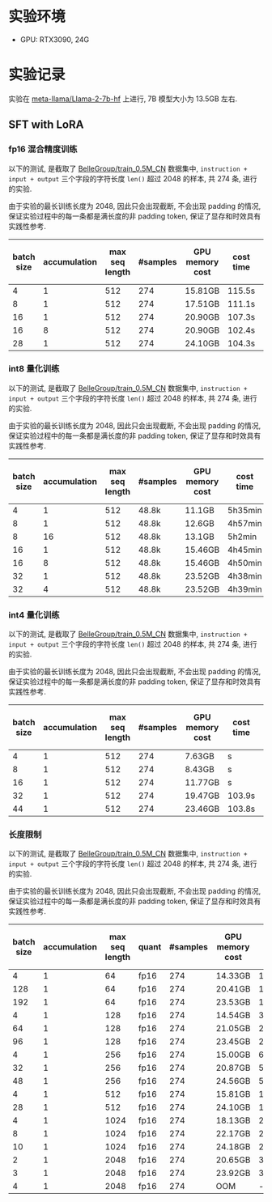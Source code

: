 # 实验环境

- GPU: RTX3090, 24G

# 实验记录

实验在 [meta-llama/Llama-2-7b-hf](https://huggingface.co/meta-llama/Llama-2-7b-hf) 上进行, 7B 模型大小为 13.5GB 左右.

## SFT with LoRA

### fp16 混合精度训练

以下的测试, 是截取了 [BelleGroup/train_0.5M_CN](https://huggingface.co/datasets/BelleGroup/train_0.5M_CN) 数据集中, `instruction + input + output` 三个字段的字符长度 `len()` 超过 2048 的样本, 共 274 条, 进行的实验.

由于实验的最长训练长度为 2048, 因此只会出现截断, 不会出现 padding 的情况, 保证实验过程中的每一条都是满长度的非 padding token, 保证了显存和时效具有实践性参考.

| batch size | accumulation | max seq length | #samples | GPU memory cost | cost time | cost time per sample |
| --- | --- | --- | --- | --- | --- | --- |
| 4 | 1 | 512 | 274 | 15.81GB | 115.5s | 0.4215s |
| 8 | 1 | 512 | 274 | 17.51GB | 111.1s | s |
| 16 | 1 | 512 | 274 | 20.90GB | 107.3s | s |
| 16 | 8 | 512 | 274 | 20.90GB | 102.4s | s |
| 28 | 1 | 512 | 274 | 24.10GB | 104.3s | 0.3806s |

### int8 量化训练

以下的测试, 是截取了 [BelleGroup/train_0.5M_CN](https://huggingface.co/datasets/BelleGroup/train_0.5M_CN) 数据集中, `instruction + input + output` 三个字段的字符长度 `len()` 超过 2048 的样本, 共 274 条, 进行的实验.

由于实验的最长训练长度为 2048, 因此只会出现截断, 不会出现 padding 的情况, 保证实验过程中的每一条都是满长度的非 padding token, 保证了显存和时效具有实践性参考.

| batch size | accumulation | max seq length | #samples | GPU memory cost | cost time | cost time per sample |
| --- | --- | --- | --- | --- | --- | --- |
| 4 | 1 | 512 | 48.8k | 11.1GB | 5h35min | 0.4118s |
| 8 | 1 | 512 | 48.8k | 12.6GB | 4h57min | 0.3652s |
| 8 | 16 | 512 | 48.8k | 13.1GB | 5h2min | 0.3713s |
| 16 | 1 | 512 | 48.8k | 15.46GB | 4h45min | 0.3504s |
| 16 | 8 | 512 | 48.8k | 15.46GB | 4h50min | 0.3566s |
| 32 | 1 | 512 | 48.8k | 23.52GB | 4h38min | 0.3418s |
| 32 | 4 | 512 | 48.8k | 23.52GB | 4h39min | 0.3430s |

### int4 量化训练

以下的测试, 是截取了 [BelleGroup/train_0.5M_CN](https://huggingface.co/datasets/BelleGroup/train_0.5M_CN) 数据集中, `instruction + input + output` 三个字段的字符长度 `len()` 超过 2048 的样本, 共 274 条, 进行的实验.

由于实验的最长训练长度为 2048, 因此只会出现截断, 不会出现 padding 的情况, 保证实验过程中的每一条都是满长度的非 padding token, 保证了显存和时效具有实践性参考.

| batch size | accumulation | max seq length | #samples | GPU memory cost | cost time | cost time per sample |
| --- | --- | --- | --- | --- | --- | --- |
| 4 | 1 | 512 | 274 | 7.63GB | s | s |
| 8 | 1 | 512 | 274 | 8.43GB | s | s |
| 16 | 1 | 512 | 274 | 11.77GB | s | s |
| 32 | 1 | 512 | 274 | 19.47GB | 103.9s | s |
| 44 | 1 | 512 | 274 | 23.46GB | 103.8s | s |

### 长度限制

以下的测试, 是截取了 [BelleGroup/train_0.5M_CN](https://huggingface.co/datasets/BelleGroup/train_0.5M_CN) 数据集中, `instruction + input + output` 三个字段的字符长度 `len()` 超过 2048 的样本, 共 274 条, 进行的实验.

由于实验的最长训练长度为 2048, 因此只会出现截断, 不会出现 padding 的情况, 保证实验过程中的每一条都是满长度的非 padding token, 保证了显存和时效具有实践性参考.

| batch size | accumulation | max seq length | quant | #samples | GPU memory cost | cost time | cost time per sample |
| --- | --- | --- | --- | --- | --- | --- | --- |
| 4 | 1 | 64 | fp16 | 274 | 14.33GB | 19.0s | s |
| 128 | 1 | 64 | fp16 | 274 | 20.41GB | 13.2s | s |
| 192 | 1 | 64 | fp16 | 274 | 23.53GB | 16.1s | s |
| 4 | 1 | 128 | fp16 | 274 | 14.54GB | 34.9s | 0.1274s |
| 64 | 1 | 128 | fp16 | 274 | 21.05GB | 25.8s | 0.0942s |
| 96 | 1 | 128 | fp16 | 274 | 23.45GB | 26.9s | 0.0982s |
| 4 | 1 | 256 | fp16 | 274 | 15.00GB | 60.2s | 0.2197s |
| 32 | 1 | 256 | fp16 | 274 | 20.87GB | 51.9s | 0.1894s |
| 48 | 1 | 256 | fp16 | 274 | 24.56GB | 54.0s | 0.1971s |
| 4 | 1 | 512 | fp16 | 274 | 15.81GB | 115.5s | 0.4215s |
| 28 | 1 | 512 | fp16 | 274 | 24.10GB | 104.3s | 0.3806s |
| 4 | 1 | 1024 | fp16 | 274 | 18.13GB | 234.9s | 0.8573s |
| 8 | 1 | 1024 | fp16 | 274 | 22.17GB | 229.5s | 0.8376s |
| 10 | 1 | 1024 | fp16 | 274 | 24.18GB | 233.0s | 0.8504s |
| 2 | 1 | 2048 | fp16 | 274 | 20.65GB | 347.1s | 1.2667s |
| 3 | 1 | 2048 | fp16 | 274 | 23.92GB | 383.1s | 1.3982s |
| 4 | 1 | 2048 | fp16 | 274 | OOM | - | - |
